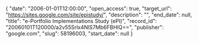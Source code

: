 {
  "date": "2006-01-01T12:00:00", 
  "open_access": true, 
  "target_url": "https://sites.google.com/site/epistudy/", 
  "description": "", 
  "end_date": null, 
  "title": "e-Portfolio Implementations Study (ePI)", 
  "record_id": "20060101T120000/a2v55Srlx4NlS7Mb6FBHlQ==", 
  "publisher": "google.com", 
  "slug": 58196003, 
  "start_date": null
}

